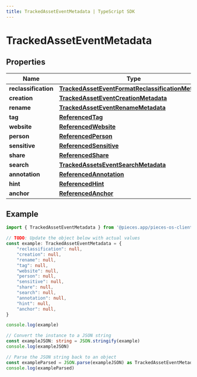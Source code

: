 ```yaml
---
title: TrackedAssetEventMetadata | TypeScript SDK
---
```



# TrackedAssetEventMetadata


## Properties

Name | Type
------------ | -------------
**reclassification** | [**TrackedAssetEventFormatReclassificationMetadata**](TrackedAssetEventFormatReclassificationMetadata)
**creation** | [**TrackedAssetEventCreationMetadata**](TrackedAssetEventCreationMetadata)
**rename** | [**TrackedAssetEventRenameMetadata**](TrackedAssetEventRenameMetadata)
**tag** | [**ReferencedTag**](ReferencedTag)
**website** | [**ReferencedWebsite**](ReferencedWebsite)
**person** | [**ReferencedPerson**](ReferencedPerson)
**sensitive** | [**ReferencedSensitive**](ReferencedSensitive)
**share** | [**ReferencedShare**](ReferencedShare)
**search** | [**TrackedAssetsEventSearchMetadata**](TrackedAssetsEventSearchMetadata)
**annotation** | [**ReferencedAnnotation**](ReferencedAnnotation)
**hint** | [**ReferencedHint**](ReferencedHint)
**anchor** | [**ReferencedAnchor**](ReferencedAnchor)

## Example

```typescript
import { TrackedAssetEventMetadata } from '@pieces.app/pieces-os-client'

// TODO: Update the object below with actual values
const example: TrackedAssetEventMetadata = {
    "reclassification": null,
    "creation": null,
    "rename": null,
    "tag": null,
    "website": null,
    "person": null,
    "sensitive": null,
    "share": null,
    "search": null,
    "annotation": null,
    "hint": null,
    "anchor": null,
}

console.log(example)

// Convert the instance to a JSON string
const exampleJSON: string = JSON.stringify(example)
console.log(exampleJSON)

// Parse the JSON string back to an object
const exampleParsed = JSON.parse(exampleJSON) as TrackedAssetEventMetadata
console.log(exampleParsed)
```


